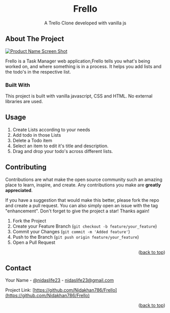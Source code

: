 <div id="top"></div>
  <h1 align="center">Frello</h1>

  <p align="center">
    A Trello Clone developed with vanilla js
    <br />
</div>



<!-- ABOUT THE PROJECT -->
## About The Project

[![Product Name Screen Shot][product-screenshot]](https://frello-23827.web.app/)

Frello is a Task Manager web application,Frello tells you what's being worked on, and where something is in a process.
It helps you add lists and the todo's in the respective list.

### Built With
This project is built with vanilla javascript, CSS and HTML. No external libraries are used.

<!-- USAGE EXAMPLES -->
## Usage
1. Create Lists according to your needs
2. Add todo in those Lists
3. Delete a Todo item
4. Select an item to edit it's title and description.
5. Drag and drop your todo's across different lists.

<!-- CONTRIBUTING -->
## Contributing

Contributions are what make the open source community such an amazing place to learn, inspire, and create. Any contributions you make are **greatly appreciated**.

If you have a suggestion that would make this better, please fork the repo and create a pull request. You can also simply open an issue with the tag "enhancement".
Don't forget to give the project a star! Thanks again!

1. Fork the Project
2. Create your Feature Branch (`git checkout -b feature/your_feature`)
3. Commit your Changes (`git commit -m 'Added feature'`)
4. Push to the Branch (`git push origin feature/your_feature`)
5. Open a Pull Request

<p align="right">(<a href="#top">back to top</a>)</p>

<!-- CONTACT -->
## Contact

Your Name - [@nidaslife23](https://twitter.com/nidaslife23) - nidaslife23@gmail.com

Project Link: [https://github.com/Nidakhan786/Frello](https://github.com/Nidakhan786/Frello)

<p align="right">(<a href="#top">back to top</a>)</p>

<!-- MARKDOWN LINKS & IMAGES -->
<!-- https://www.markdownguide.org/basic-syntax/#reference-style-links -->
[product-screenshot]: https://user-images.githubusercontent.com/24700264/138415306-2ed914e6-bb2c-4a47-bbd8-0d5ed5431cca.png
